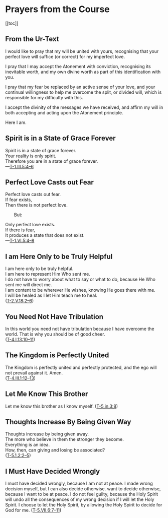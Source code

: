 # Prayers from the Course

[[toc]]

## From the Ur-Text

I would like to pray that my will be united with yours, recognising that your perfect love will suffice (or correct) for my imperfect love. 

I pray that I may accept the Atonement with conviction, recognising its inevitable worth, and my own divine worth as part of this identification with you. 

I pray that my fear be replaced by an active sense of your love, and your continual willingness to help me overcome the split, or divided will, which is responsible for my difficulty with this. 

I accept the divinity of the messages we have received, and affirm my will in both accepting and acting upon the Atonement principle.

Here I am.


## Spirit is in a State of Grace Forever
Spirit is in a state of grace forever.  
Your reality is only spirit.  
Therefore you are in a state of grace forever.  
—[T-1.III.5:4–6](/text/1-the-meaning-of-miracles/iii-atonement-and-miracles#5)


## Perfect Love Casts out Fear
Perfect love casts out fear.  
If fear exists,  
Then there is not perfect love.  

  But:  

Only perfect love exists.  
If there is fear,  
It produces a state that does not exist.  
—[T-1.VI.5:4–8](/text/1-the-meaning-of-miracles/vi-the-illusion-of-needs#5)


## I am Here Only to be Truly Helpful 
I am here only to be truly helpful.  
I am here to represent Him Who sent me.  
I do not have to worry about what to say or what to do, because He Who sent me will direct me.  
I am content to be wherever He wishes, knowing He goes there with me.  
I will be healed as I let Him teach me to heal.  
([T-2.V.18:2–6](/text/2-the-separation-and-the-atonement/v-the-function-of-the-miracle-worker#18))


## You Need Not Have Tribulation
In this world you need not have tribulation because I have overcome the world. 
That is why you should be of good cheer.  
([T-4.I.13:10–11](/text/4-the-illusions-of-the-ego/i-right-teaching-and-right-learning#13))


## The Kingdom is Perfectly United 
The Kingdom is perfectly united and perfectly protected, and the ego will not prevail against it. 
Amen.  
([T-4.III.1:12–13](/text/4-the-illusions-of-the-ego/iii-love-without-conflict#1))


## Let Me Know This Brother
Let me know this brother as I know myself. 
([T-5.in.3:8](/text/5-healing-and-wholeness/in-introduction#3))


## Thoughts Increase By Being Given Way
Thoughts increase by being given away.  
The more who believe in them the stronger they become.  
Everything is an idea.  
How, then, can giving and losing be associated?  
([T-5.1.2:2–5](/text/5-healing-and-wholeness/i-the-invitation-to-the-holy-spirit#2))


## I Must Have Decided Wrongly
I must have decided wrongly, because I am not at peace. 
I made wrong decision myself, but I can also decide otherwise. 
 want to decide otherwise, because I want to be at peace. 
I do not feel guilty, because the Holy Spirit will undo all the consequences of my wrong decision if I will let the Holy Spirit. 
I choose to let the Holy Spirit, by allowing the Holy Spirit to decide for God for me. 
([T-5.VII.6:7–11](/text/5-healing-and-wholeness/vii-the-decision-for-god#6))

